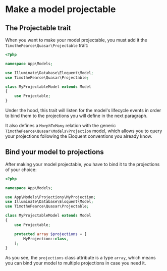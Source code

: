 # Make a model projectable

## The Projectable trait

When you want to make your model projectable, you must add it the `TimothePearce\Quasar\Projectable` trait:

```php title="app/Models/MyProjectableModel.php" {6,10}
<?php

namespace App\Models;

use Illuminate\Database\Eloquent\Model;
use TimothePearce\Quasar\Projectable;

class MyProjectableModel extends Model
{
    use Projectable;
}
```

Under the hood, this trait will listen for the model's lifecycle events in order to bind them to the projections you will define in the next paragraph.

It also defines a `MorphToMany` relation with the generic `TimothePearce\Quasar\Models\Projection` model, which allows you to query your projections following the Eloquent conventions you already know.

## Bind your model to projections

After making your model projectable, you have to bind it to the projections of your choice:

```php title="app/Models/MyProjectableModel.php" {5,13,14,15}
<?php

namespace App\Models;

use App\Models\Projections\MyProjection;
use Illuminate\Database\Eloquent\Model;
use TimothePearce\Quasar\Projectable;

class MyProjectableModel extends Model
{
    use Projectable;

    protected array $projections = [
        MyProjection::class,
    ];
}
```

As you see, the `projections` class attribute is a type `array`, which means you can bind your model to multiple projections in case you need it.
